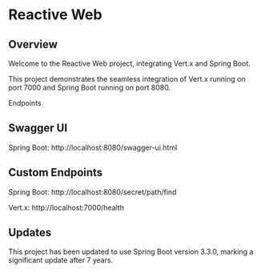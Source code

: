 # Reactive Web

## Overview
Welcome to the Reactive Web project, integrating Vert.x and Spring Boot.

This project demonstrates the seamless integration of Vert.x running on port 7000 and Spring Boot running on port 8080.

Endpoints

## Swagger UI
Spring Boot: http://localhost:8080/swagger-ui.html

## Custom Endpoints

Spring Boot: http://localhost:8080/secret/path/find

Vert.x: http://localhost:7000/health

## Updates
This project has been updated to use Spring Boot version 3.3.0, marking a significant update after 7 years.
